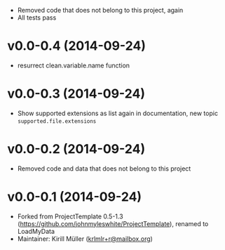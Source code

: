 * Removed code that does not belong to this project, again
* All tests pass

v0.0-0.4 (2014-09-24)
===

* resurrect clean.variable.name function

v0.0-0.3 (2014-09-24)
===

* Show supported extensions as list again in documentation, new topic
  `supported.file.extensions`

v0.0-0.2 (2014-09-24)
===

* Removed code and data that does not belong to this project

v0.0-0.1 (2014-09-24)
===

* Forked from ProjectTemplate 0.5-1.3
  (https://github.com/johnmyleswhite/ProjectTemplate), renamed to LoadMyData
* Maintainer: Kirill Müller (krlmlr+r@mailbox.org)
